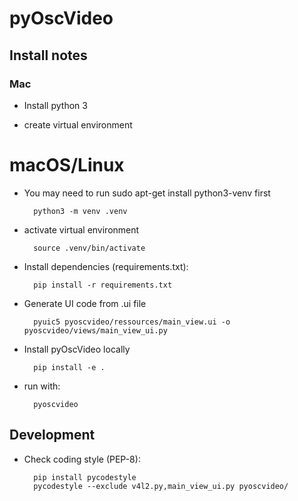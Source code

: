 # pyOscVideo

## Install notes

### Mac
* Install python 3

* create virtual environment

# macOS/Linux

* You may need to run sudo apt-get install python3-venv first

        python3 -m venv .venv

* activate virtual environment

        source .venv/bin/activate

* Install dependencies (requirements.txt): 

        pip install -r requirements.txt 

* Generate UI code from .ui file

        pyuic5 pyoscvideo/ressources/main_view.ui -o pyoscvideo/views/main_view_ui.py

* Install pyOscVideo locally

        pip install -e .
        
* run with:

        pyoscvideo


## Development

* Check coding style (PEP-8):

        pip install pycodestyle
        pycodestyle --exclude v4l2.py,main_view_ui.py pyoscvideo/
